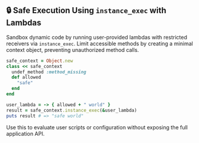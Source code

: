 ## 🔒 Safe Execution Using `instance_exec` with Lambdas
Sandbox dynamic code by running user-provided lambdas with restricted receivers via `instance_exec`. Limit accessible methods by creating a minimal context object, preventing unauthorized method calls.

```ruby
safe_context = Object.new
class << safe_context
  undef_method :method_missing
  def allowed
    "safe"
  end
end

user_lambda = -> { allowed + " world" }
result = safe_context.instance_exec(&user_lambda)
puts result # => "safe world"
```

Use this to evaluate user scripts or configuration without exposing the full application API.